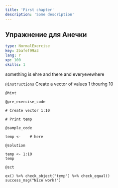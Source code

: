 ```yaml
---
title: 'First chapter'
description: 'Some description'
---
```


## Упражнение для Анечки

```yaml
type: NormalExercise
key: 2bafef99a3
lang: r
xp: 100
skills: 1
```

something is ehre and there and everyevewhere

`@instructions`
Create a vector of values 1 thourhg 10

`@hint`


`@pre_exercise_code`
```{r}
# Create vector 1:10

# Print temp
```

`@sample_code`
```{r}
temp <-    # here
```

`@solution`
```{r}
temp <- 1:10
temp
```

`@sct`
```{r}
ex() %>% check_object("temp") %>% check_equal()
success_msg("Nice work!")
```
